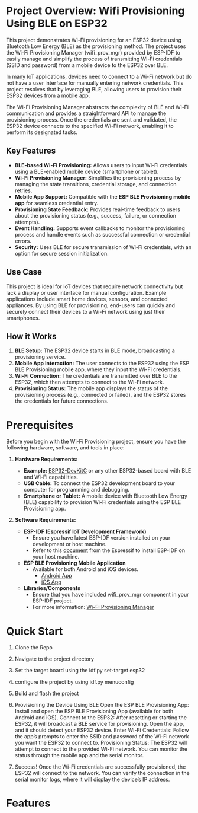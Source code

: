 
# Project Overview: Wifi Provisioning Using BLE on ESP32

This project demonstrates Wi-Fi provisioning for an ESP32 device using Bluetooth Low Energy (BLE) as the provisioning method. The project uses the Wi-Fi Provisioning Manager (wifi_prov_mgr) provided by ESP-IDF to easily manage and simplify the process of transmitting Wi-Fi credentials (SSID and password) from a mobile device to the ESP32 over BLE.

In many IoT applications, devices need to connect to a Wi-Fi network but do not have a user interface for manually entering network credentials. This project resolves that by leveraging BLE, allowing users to provision their ESP32 devices from a mobile app.

The Wi-Fi Provisioning Manager abstracts the complexity of BLE and Wi-Fi communication and provides a straightforward API to manage the provisioning process. Once the credentials are sent and validated, the ESP32 device connects to the specified Wi-Fi network, enabling it to perform its designated tasks.

## Key Features

- **BLE-based Wi-Fi Provisioning:** Allows users to input Wi-Fi credentials using a BLE-enabled mobile device (smartphone or tablet).
- **Wi-Fi Provisioning Manager:** Simplifies the provisioning process by managing the state transitions, credential storage, and connection retries.
- **Mobile App Support:** Compatible with the __ESP BLE Provisioning mobile app__ for seamless credential entry.
- **Provisioning State Feedback:** Provides real-time feedback to users about the provisioning status (e.g., success, failure, or connection attempts).
- **Event Handling:** Supports event callbacks to monitor the provisioning process and handle events such as successful connection or credential errors.
- **Security:** Uses BLE for secure transmission of Wi-Fi credentials, with an option for secure session initialization.

## Use Case

This project is ideal for IoT devices that require network connectivity but lack a display or user interface for manual configuration. Example applications include smart home devices, sensors, and connected appliances. By using BLE for provisioning, end-users can quickly and securely connect their devices to a Wi-Fi network using just their smartphones.

## How it Works

1. **BLE Setup:** The ESP32 device starts in BLE mode, broadcasting a provisioning service.
2. **Mobile App Interaction:** The user connects to the ESP32 using the ESP BLE Provisioning mobile app, where they input the Wi-Fi credentials.
3. **Wi-Fi Connection:** The credentials are transmitted over BLE to the ESP32, which then attempts to connect to the Wi-Fi network.
4. **Provisioning Status:** The mobile app displays the status of the provisioning process (e.g., connected or failed), and the ESP32 stores the credentials for future connections.

# Prerequisites

Before you begin with the Wi-Fi Provisioning project, ensure you have the following hardware, software, and tools in place:
1. **Hardware Requirements:**
    - **Example:** [ESP32-DevKitC](https://www.mouser.in/c/embedded-solutions/engineering-tools/rf-wireless-development-tools/wifi-development-tools-80211/?q=ESP32-DevKitC-) or any other ESP32-based board with BLE and Wi-Fi capabilities.
    - **USB Cable:** To connect the ESP32 development board to your computer for programming and debugging.
    - **Smartphone or Tablet:** A mobile device with Bluetooth Low Energy (BLE) capability to provision Wi-Fi credentials using the ESP BLE Provisioning app.

2. **Software Requirements:**
    - **ESP-IDF (Espressif IoT Development Framework)**
        - Ensure you have latest ESP-IDF version installed on your development or host machine.
        - Refer to this [document](https://docs.espressif.com/projects/esp-idf/en/stable/esp32/get-started/index.html) from the Espressif to install ESP-IDF on your host machine.
    - **ESP BLE Provisioning Mobile Application**
        - Available for both Android and iOS devices.
            - [Android App](https://play.google.com/store/apps/details?id=com.espressif.provble&pli=1)
            - [iOS App](https://apps.apple.com/in/app/esp-ble-provisioning/id1473590141)
    - **Libraries/Components**
        - Ensure that you have included wifi_prov_mgr component in your ESP-IDF project.
        - For more information: [Wi-Fi Provisioning Manager](https://docs.espressif.com/projects/esp-idf/en/stable/esp32/api-reference/provisioning/wifi_provisioning.html#id12)

# Quick Start

1. Clone the Repo
2. Navigate to the project directory
3. Set the target board using the idf.py set-target esp32
4. configure the project by using idf.py menuconfig
5. Build and flash the project

6. Provisioning the Device Using BLE
Open the ESP BLE Provisioning App:
Install and open the ESP BLE Provisioning App (available for both Android and iOS).
Connect to the ESP32:
After resetting or starting the ESP32, it will broadcast a BLE service for provisioning. Open the app, and it should detect your ESP32 device.
Enter Wi-Fi Credentials:
Follow the app’s prompts to enter the SSID and password of the Wi-Fi network you want the ESP32 to connect to.
Provisioning Status:
The ESP32 will attempt to connect to the provided Wi-Fi network. You can monitor the status through the mobile app and the serial monitor.

7. Success!
Once the Wi-Fi credentials are successfully provisioned, the ESP32 will connect to the network. You can verify the connection in the serial monitor logs, where it will display the device’s IP address.

# Features
